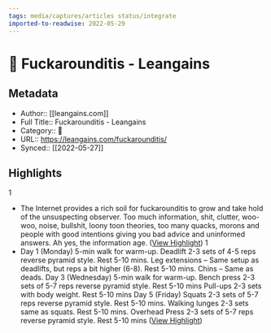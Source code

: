 ```yaml
---
tags: media/captures/articles status/integrate
imported-to-readwise: 2022-05-29
---
```

# 📰 Fuckarounditis - Leangains

## Metadata
- Author:: [[leangains.com]]
- Full Title:: Fuckarounditis - Leangains
- Category:: 📰
- URL:: https://leangains.com/fuckarounditis/
- Synced:: [[2022-05-27]]

## Highlights
1
- The Internet provides a rich soil for fuckarounditis to grow and take hold of the unsuspecting observer. Too much information, shit, clutter, woo-woo, noise, bullshit, loony toon theories, too many quacks, morons and people with good intentions giving you bad advice and uninformed answers. Ah yes, the information age. ([View Highlight](https://instapaper.com/read/1509136948/19666392))
1
- Day 1 (Monday)
  5-min walk for warm-up.
  Deadlift 2-3 sets of 4-5 reps reverse pyramid style.
  Rest 5-10 mins.
  Leg extensions – Same setup as deadlifts, but reps a bit higher (6-8).
  Rest 5-10 mins.
  Chins – Same as deads.
  Day 3 (Wednesday)
  5-min walk for warm-up.
  Bench press 2-3 sets of 5-7 reps reverse pyramid style.
  Rest 5-10 mins
  Pull-ups 2-3 sets with body weight.
  Rest 5-10 mins
  Day 5 (Friday)
  Squats 2-3 sets of 5-7 reps reverse pyramid style.
  Rest 5-10 mins.
  Walking lunges 2-3 sets same as squats.
  Rest 5-10 mins.
  Overhead Press 2-3 sets of 5-7 reps reverse pyramid style.
  Rest 5-10 mins ([View Highlight](https://instapaper.com/read/1509136948/19666413))
